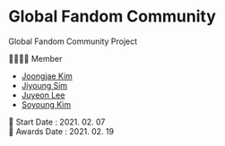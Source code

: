 # Global Fandom Community 
Global Fandom Community Project

👨‍👩‍👧‍👧 Member
- [Joongjae Kim](https://github.com/kjj13)
- [Jiyoung Sim](https://github.com/Jiyooung)
- [Juyeon Lee](https://github.com/ritajuyeonlee)
- [Soyoung Kim](https://github.com/syzzzang)

🌱 Start Date : 2021. 02. 07<br>
🌱 Awards Date : 2021. 02. 19<br>
